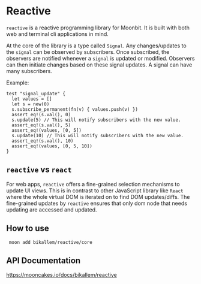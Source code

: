 # Reactive
`reactive` is a reactive programming library for Moonbit. It is built with both web and terminal cli applications in mind. 

At the core of the library is a type called `Signal`. Any changes/updates to the `signal` can be observed by subscribers. Once subscribed, the observers are notified whenever a `signal` is updated or modified. Observers can then initiate changes based on 
these signal updates. A signal can have many subscribers.

Example:
```moonbit
test "signal_update" {
  let values = []
  let s = new(0)
  s.subscribe_permanent(fn(v) { values.push(v) })
  assert_eq!(s.val(), 0)
  s.update(5) // This will notify subscribers with the new value.
  assert_eq!(s.val(), 5)
  assert_eq!(values, [0, 5])
  s.update(10) // This will notify subscribers with the new value.
  assert_eq!(s.val(), 10)
  assert_eq!(values, [0, 5, 10])
}
```

## `reactive` vs `react`
For web apps, `reactive` offers a fine-grained selection mechanisms to update UI views. This is in contrast to other JavaScript library like `React` where the whole virtual DOM is iterated on to find DOM updates/diffs. The fine-grained updates by `reactive`
ensures that only dom node that needs updating are accessed and updated. 

## How to use
``` moon add bikallem/reactive/core```

## API Documentation
https://mooncakes.io/docs/bikallem/reactive
